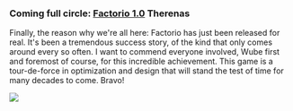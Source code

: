 ### Coming full circle: [Factorio 1.0](https://factorio.com/blog/post/fff-360) <author>Therenas</author>

Finally, the reason why we're all here: Factorio has just been released for real. It's been a tremendous success story, of the kind that only comes around every so often. I want to commend everyone involved, Wube first and foremost of course, for this incredible achievement. This game is a tour-de-force in optimization and design that will stand the test of time for many decades to come. Bravo!

![](https://github.com/ClaudeMetz/Alt-F4/blob/master/submissions/dummy_submission/factorio_1dot0.jpeg?raw=true)